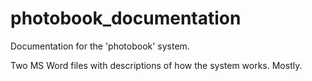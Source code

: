 # photobook_documentation
Documentation for the 'photobook' system.

Two MS Word files with descriptions of how the system works. Mostly. 
